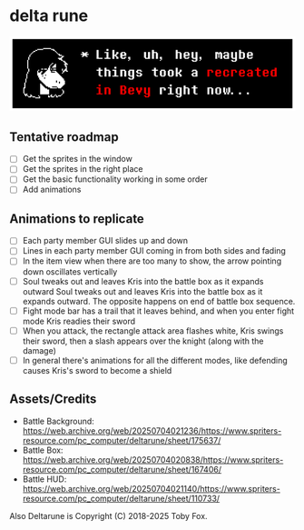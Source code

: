 # delta rune

![Suspicious Susie saying Like, uh, hey, maybe things took a recreated in Bevy right now...](./assets/susie_dialogue.png)

## Tentative roadmap

- [ ] Get the sprites in the window
- [ ] Get the sprites in the right place
- [ ] Get the basic functionality working in some order
- [ ] Add animations

## Animations to replicate

- [ ] Each party member GUI slides up and down
- [ ] Lines in each party member GUI coming in from both sides and fading
- [ ] In the item view when there are too many to show, the arrow pointing down oscillates vertically
- [ ] Soul tweaks out and leaves Kris into the battle box as it expands outward Soul tweaks out and leaves Kris into the battle box as it expands outward. The opposite happens on end of battle box sequence.
- [ ] Fight mode bar has a trail that it leaves behind, and when you enter fight mode Kris readies their sword
- [ ] When you attack, the rectangle attack area flashes white, Kris swings their sword, then a slash appears over the knight (along with the damage)
- [ ] In general there's animations for all the different modes, like defending causes Kris's sword to become a shield

## Assets/Credits

- Battle Background: https://web.archive.org/web/20250704021236/https://www.spriters-resource.com/pc_computer/deltarune/sheet/175637/
- Battle Box: https://web.archive.org/web/20250704020838/https://www.spriters-resource.com/pc_computer/deltarune/sheet/167406/
- Battle HUD: https://web.archive.org/web/20250704021140/https://www.spriters-resource.com/pc_computer/deltarune/sheet/110733/

Also Deltarune is Copyright (C) 2018-2025 Toby Fox.
